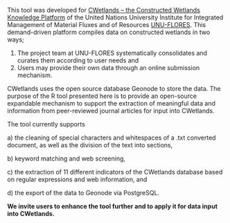 This tool was developed for [CWetlands – the Constructed Wetlands Knowledge Platform](http://www.cwetlands.net/) of the United Nations University Institute for Integrated Management of Material Fluxes and of Resources [UNU-FLORES](https://flores.unu.edu/en/).
This demand-driven platform compiles data on constructed wetlands in two ways; 
 1. The project team at UNU-FLORES systematically consolidates and curates them according to user needs and
 2. Users may provide their own data through an online submission mechanism. 

CWetlands uses the open source database Geonode to store the data. The purpose of the R tool presented here is to provide an open-source expandable mechanism to support the extraction of meaningful data and information from peer-reviewed journal articles for input into CWetlands. 

The tool currently supports 

  a) the cleaning of special characters and whitespaces of a .txt converted document, as well as the division of the text into sections,  

  b) keyword matching and web screening, 

  c) the extraction of 11 different indicators of the CWetlands database based on regular expressions and web information, and 

  d) the export of the data to Geonode via PostgreSQL. 
  
**We invite users to enhance  the tool further and to apply it for data input into CWetlands.**
